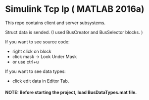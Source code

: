 # Simulink Tcp Ip ( MATLAB 2016a)
 This repo contains client and server subsystems.

 Struct data is sended. (I used BusCreator and BusSelector blocks. )

 If you want to see source code:
- right click on block
- click mask -> Look Under Mask 
- or use ctrl+u

If you want to see data types:
- click edit data in Editor Tab.

#### NOTE: Before starting the project, load BusDataTypes.mat file.
